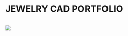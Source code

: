<p align="center">
</p>

<h1>JEWELRY CAD PORTFOLIO</h1>
<br>

<img src="https://i.imgur.com/BYWRFLf.jpg">





